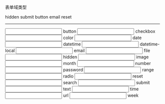 表单域类型

hidden
submit
button
email
reset

---

<input> button
<input> checkbox
<input> color
<input> date
<input> datetime
<input> datetime-local
<input> email
<input> file
<input> hidden
<input> image
<input> month
<input> number
<input> password
<input> range
<input> radio
<input> reset
<input> search
<input> submit
<input> text
<input> time
<input> url
<input> week

